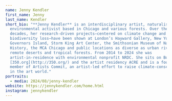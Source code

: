 ```yaml
---
name: Jenny Kendler
first_name: Jenny
last_name: Kendler
short_bio: "**Jenny Kendler** is an interdisciplinary artist, naturalist and
  environmental activist based in Chicago and various forests. Over the last two
  decades, her research-driven projects—centered on climate change and
  biodiversity loss—have been shown at London’s Hayward Gallery, New York’s
  Governors Island, Storm King Art Center, the Smithsonian Museum of Natural
  History, the MCA Chicago and public locations as diverse as urban riverwalks,
  remote deserts and tropical forests. From 2014 to 2024 she was
  artist-in-residence with environmental nonprofit NRDC. She sits on Boards for
  [350.org](http://350.org/) and the artist residency ACRE and is a founding
  member of Artists Commit, an artist-led effort to raise climate-consciousness
  in the art world."
portraits:
  - media: 2024/08/jenny-kendler
website: https://jennykendler.com/home.html
instagram: jennykendler
---
```

